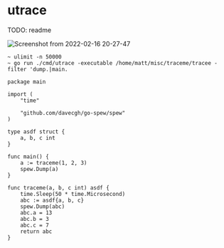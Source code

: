 # utrace

TODO: readme

![Screenshot from 2022-02-16 20-27-47](https://user-images.githubusercontent.com/9884419/154341732-d8e1b746-4922-4bd9-b813-4b7b5f1cbf73.png)

```
~ ulimit -n 50000
~ go run ./cmd/utrace -executable /home/matt/misc/traceme/tracee -filter 'dump.|main.

package main

import (
	"time"

	"github.com/davecgh/go-spew/spew"
)

type asdf struct {
	a, b, c int
}

func main() {
	a := traceme(1, 2, 3)
	spew.Dump(a)
}

func traceme(a, b, c int) asdf {
	time.Sleep(50 * time.Microsecond)
	abc := asdf{a, b, c}
	spew.Dump(abc)
	abc.a = 13
	abc.b = 3
	abc.c = 7
	return abc
}
```
